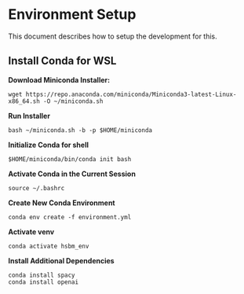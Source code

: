 # Environment Setup

This document describes how to setup the development for this.

## Install Conda for WSL

**Download Miniconda Installer:**
```
wget https://repo.anaconda.com/miniconda/Miniconda3-latest-Linux-x86_64.sh -O ~/miniconda.sh
```

**Run Installer**
```
bash ~/miniconda.sh -b -p $HOME/miniconda
```

**Initialize Conda for shell**
```
$HOME/miniconda/bin/conda init bash
```
**Activate Conda in the Current Session**
```
source ~/.bashrc
```
**Create New Conda Environment**
```
conda env create -f environment.yml
```
**Activate venv**
```
conda activate hsbm_env
```
**Install Additional Dependencies**
```
conda install spacy
conda install openai
```